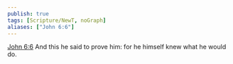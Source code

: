 ```yaml
---
publish: true
tags: [Scripture/NewT, noGraph]
aliases: ["John 6:6"]
---
```

[John 6:6](https://churchofjesuschrist.org/study/scriptures/nt/john/6?lang=eng&id=p6#p6) And this he said to prove him: for he himself knew what he would do.
